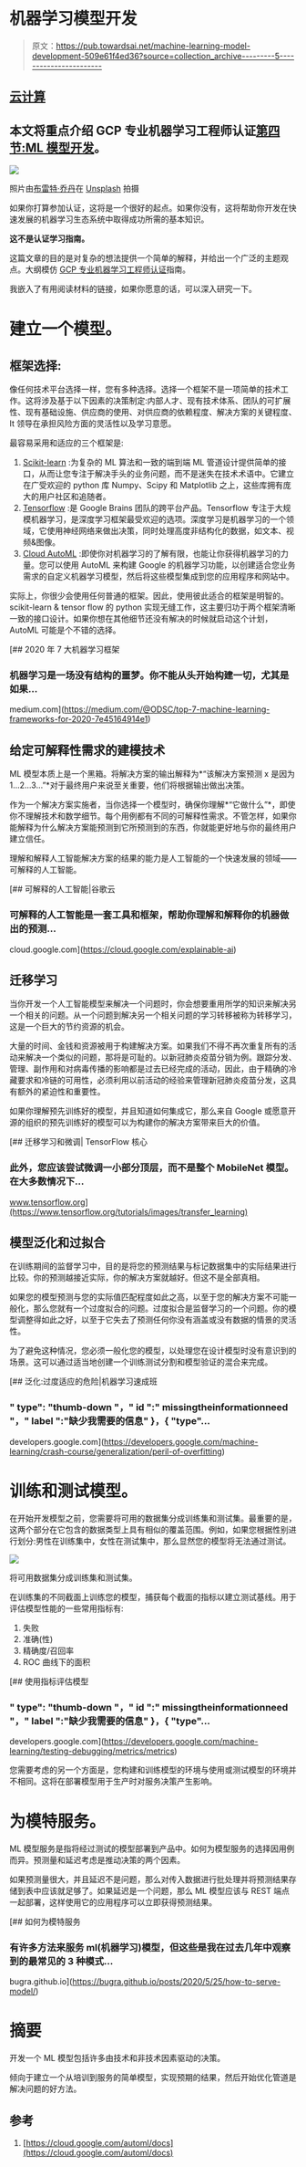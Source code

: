 # 机器学习模型开发

> 原文：<https://pub.towardsai.net/machine-learning-model-development-509e61f4ed36?source=collection_archive---------5----------------------->

## [云计算](https://towardsai.net/p/category/cloud-computing)

## 本文将重点介绍 GCP 专业机器学习工程师认证[第四节:ML 模型开发](https://cloud.google.com/certification/guides/machine-learning-engineer)。

![](img/e8acaede47f52ee782c025312a3fe23c.png)

照片由[布雷特·乔丹](https://unsplash.com/@brett_jordan?utm_source=unsplash&utm_medium=referral&utm_content=creditCopyText)在 [Unsplash](https://unsplash.com/s/photos/construction?utm_source=unsplash&utm_medium=referral&utm_content=creditCopyText) 拍摄

如果你打算参加认证，这将是一个很好的起点。如果你没有，这将帮助你开发在快速发展的机器学习生态系统中取得成功所需的基本知识。

**这不是认证学习指南。**

这篇文章的目的是对复杂的想法提供一个简单的解释，并给出一个广泛的主题观点。大纲模仿 [GCP 专业机器学习工程师认证](https://cloud.google.com/certification/guides/machine-learning-engineer)指南。

我嵌入了有用阅读材料的链接，如果你愿意的话，可以深入研究一下。

# 建立一个模型。

## **框架选择:**

像任何技术平台选择一样，您有多种选择。选择一个框架不是一项简单的技术工作。这将涉及基于以下因素的决策制定:内部人才、现有技术体系、团队的可扩展性、现有基础设施、供应商的使用、对供应商的依赖程度、解决方案的关键程度、It 领导在承担风险方面的灵活性以及学习意愿。

最容易采用和适应的三个框架是:

1.  [Scikit-learn](https://scikit-learn.org/stable/index.html) :为复杂的 ML 算法和一致的端到端 ML 管道设计提供简单的接口，从而让您专注于解决手头的业务问题，而不是迷失在技术术语中。它建立在广受欢迎的 python 库 Numpy、Scipy 和 Matplotlib 之上，这些库拥有庞大的用户社区和追随者。
2.  [Tensorflow](https://www.tensorflow.org/) :是 Google Brains 团队的跨平台产品。Tensorflow 专注于大规模机器学习，是深度学习框架最受欢迎的选项。深度学习是机器学习的一个领域，它使用神经网络来做出决策，同时处理高度非结构化的数据，如文本、视频&图像。
3.  [Cloud AutoML](https://cloud.google.com/automl/docs) :即使你对机器学习的了解有限，也能让你获得机器学习的力量。您可以使用 AutoML 来构建 Google 的机器学习功能，以创建适合您业务需求的自定义机器学习模型，然后将这些模型集成到您的应用程序和网站中。

实际上，你很少会使用任何普通的框架。因此，使用彼此适合的框架是明智的。scikit-learn & tensor flow 的 python 实现无缝工作，这主要归功于两个框架清晰一致的接口设计。如果你想在其他细节还没有解决的时候就启动这个计划，AutoML 可能是个不错的选择。

[](https://medium.com/@ODSC/top-7-machine-learning-frameworks-for-2020-7e45164914e1) [## 2020 年 7 大机器学习框架

### 机器学习是一场没有结构的噩梦。你不能从头开始构建一切，尤其是如果…

medium.com](https://medium.com/@ODSC/top-7-machine-learning-frameworks-for-2020-7e45164914e1) 

## 给定可解释性需求的建模技术

ML 模型本质上是一个黑箱。将解决方案的输出解释为*“该解决方案预测 x 是因为 1…2…3…”*对于最终用户来说至关重要，他们将根据输出做出决策。

作为一个解决方案实施者，当你选择一个模型时，确保你理解*“它做什么”*，即使你不理解技术和数学细节。每个用例都有不同的可解释性需求。不管怎样，如果你能解释为什么解决方案能预测到它所预测到的东西，你就能更好地与你的最终用户建立信任。

理解和解释人工智能解决方案的结果的能力是人工智能的一个快速发展的领域——可解释的人工智能。

[](https://cloud.google.com/explainable-ai) [## 可解释的人工智能|谷歌云

### 可解释的人工智能是一套工具和框架，帮助你理解和解释你的机器做出的预测…

cloud.google.com](https://cloud.google.com/explainable-ai) 

## 迁移学习

当你开发一个人工智能模型来解决一个问题时，你会想要重用所学的知识来解决另一个相关的问题。从一个问题到解决另一个相关问题的学习转移被称为转移学习，这是一个巨大的节约资源的机会。

大量的时间、金钱和资源被用于构建解决方案。如果我们不得不再次重复所有的活动来解决一个类似的问题，那将是可耻的。以新冠肺炎疫苗分销为例。跟踪分发、管理、副作用和对病毒传播的影响都是过去已经完成的活动，因此，由于精确的冷藏要求和冷链的可用性，必须利用以前活动的经验来管理新冠肺炎疫苗分发，这具有额外的紧迫性和重要性。

如果你理解预先训练好的模型，并且知道如何集成它，那么来自 Google 或愿意开源的组织的预先训练好的模型可以为构建你的解决方案带来巨大的价值。

[](https://www.tensorflow.org/tutorials/images/transfer_learning) [## 迁移学习和微调| TensorFlow 核心

### 此外，您应该尝试微调一小部分顶层，而不是整个 MobileNet 模型。在大多数情况下…

www.tensorflow.org](https://www.tensorflow.org/tutorials/images/transfer_learning) 

## 模型泛化和过拟合

在训练期间的监督学习中，目的是将您的预测结果与标记数据集中的实际结果进行比较。你的预测越接近实际，你的解决方案就越好。但这不是全部真相。

如果您的模型预测与您的实际值匹配程度如此之高，以至于您的解决方案不可能一般化，那么您就有一个过度拟合的问题。过度拟合是监督学习的一个问题。你的模型调整得如此之好，以至于它失去了预测任何你没有涵盖或没有数据的情景的灵活性。

为了避免这种情况，您必须一般化您的模型，以处理您在设计模型时没有意识到的场景。这可以通过适当地创建一个训练测试分割和模型验证的混合来完成。

[](https://developers.google.com/machine-learning/crash-course/generalization/peril-of-overfitting) [## 泛化:过度适应的危险|机器学习速成班

### " type": "thumb-down "，" id ":" missingtheinformationneed "，" label ":"缺少我需要的信息" }，{ "type"…

developers.google.com](https://developers.google.com/machine-learning/crash-course/generalization/peril-of-overfitting) 

# 训练和测试模型。

在开始开发模型之前，您需要将可用的数据集分成训练集和测试集。最重要的是，这两个部分在它包含的数据类型上具有相似的覆盖范围。例如，如果您根据性别进行划分:男性在训练集中，女性在测试集中，那么显然您的模型将无法通过测试。

![](img/148ab1af9041a56ceaef9ebe5e95c683.png)

将可用数据集分成训练集和测试集。

在训练集的不同截面上训练您的模型，捕获每个截面的指标以建立测试基线。用于评估模型性能的一些常用指标有:

1.  失败
2.  准确(性)
3.  精确度/召回率
4.  ROC 曲线下的面积

[](https://developers.google.com/machine-learning/testing-debugging/metrics/metrics) [## 使用指标评估模型

### " type": "thumb-down "，" id ":" missingtheinformationneed "，" label ":"缺少我需要的信息" }，{ "type"…

developers.google.com](https://developers.google.com/machine-learning/testing-debugging/metrics/metrics) 

您需要考虑的另一个方面是，您构建和训练模型的环境与使用或测试模型的环境并不相同。这将在部署模型用于生产时对服务决策产生影响。

# 为模特服务。

ML 模型服务是指将经过测试的模型部署到产品中。如何为模型服务的选择因用例而异。预测量和延迟考虑是推动决策的两个因素。

如果预测量很大，并且延迟不是问题，那么对传入数据进行批处理并将预测结果存储到表中应该就足够了。如果延迟是一个问题，那么 ML 模型应该与 REST 端点一起部署，这样使用它的应用程序可以立即获得预测结果。

[](https://bugra.github.io/posts/2020/5/25/how-to-serve-model/) [## 如何为模特服务

### 有许多方法来服务 ml(机器学习)模型，但这些是我在过去几年中观察到的最常见的 3 种模式…

bugra.github.io](https://bugra.github.io/posts/2020/5/25/how-to-serve-model/) 

# 摘要

开发一个 ML 模型包括许多由技术和非技术因素驱动的决策。

倾向于建立一个从培训到服务的简单模型，实现预期的结果，然后开始优化管道是解决问题的好方法。

## 参考

1.  [https://cloud.google.com/automl/docs](https://cloud.google.com/automl/docs)